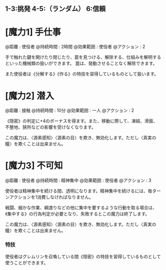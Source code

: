 ## 1-3:挑発	4-5:（ランダム）	6:信頼

# [魔力1] 手仕事

@距離 : 使役者	@持続時間 : 2時間	@効果範囲 : 使役者	@アクション : 2

手で触れた鍵を開けたり閉じたり、罠を見つける、解除する、仕組みを解明するといった機械類の扱いができます。
罠は、発動させることなく解除できます。

また使役者は《分解する》《作る》の特技を習得しているものとして扱います。

# [魔力2] 潜入

@距離 : 接触	@持続時間 : 10分	@効果範囲 : 一人	@アクション : 2

《隠密》の判定に+4のボーナスを得ます。また、移動に際して、凍結、滑面、不整地、狭所などの影響を受けなくなります。

この魔力は、〈源素感知〉〈源素の目〉を欺き、無効化します。ただし〈真実の瞳〉を欺くことは出来ません。

# [魔力3] 不可知

@距離 : 使役者	@持続時間 : 精神集中	@効果範囲 : 使役者	@アクション : 3

使役者は精神集中を続ける間、透明になります。精神集中を続けるには、毎ターンアクションを1消費しなければなりません。

戦闘、細かな作業、綱渡りなどの他に集中を要するような行動を取る場合は、《集中する》の行為判定が必要となり、失敗するとこの魔力は終了します。

この魔力は、〈源素感知〉〈源素の目〉を欺き、無効化します。ただし〈真実の瞳〉を欺くことは出来ません。

### 特技

使役者はグレムリンを召喚している間《隠密》の特技を習得しているものとして使うことができます。
